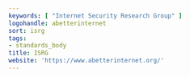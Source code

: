 ```yaml
---
keywords: [ "Internet Security Research Group" ]
logohandle: abetterinternet
sort: isrg
tags:
- standards_body
title: ISRG
website: 'https://www.abetterinternet.org/'
---
```

